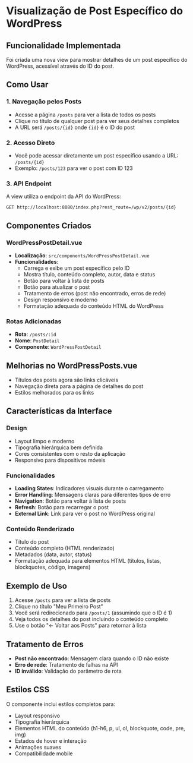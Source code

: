 # Visualização de Post Específico do WordPress

## Funcionalidade Implementada

Foi criada uma nova view para mostrar detalhes de um post específico do WordPress, acessível através do ID do post.

## Como Usar

### 1. Navegação pelos Posts
- Acesse a página `/posts` para ver a lista de todos os posts
- Clique no título de qualquer post para ver seus detalhes completos
- A URL será `/posts/{id}` onde `{id}` é o ID do post

### 2. Acesso Direto
- Você pode acessar diretamente um post específico usando a URL: `/posts/{id}`
- Exemplo: `/posts/123` para ver o post com ID 123

### 3. API Endpoint
A view utiliza o endpoint da API do WordPress:
```
GET http://localhost:8080/index.php?rest_route=/wp/v2/posts/{id}
```

## Componentes Criados

### WordPressPostDetail.vue
- **Localização**: `src/components/WordPressPostDetail.vue`
- **Funcionalidades**:
  - Carrega e exibe um post específico pelo ID
  - Mostra título, conteúdo completo, autor, data e status
  - Botão para voltar à lista de posts
  - Botão para atualizar o post
  - Tratamento de erros (post não encontrado, erros de rede)
  - Design responsivo e moderno
  - Formatação adequada do conteúdo HTML do WordPress

### Rotas Adicionadas
- **Rota**: `/posts/:id`
- **Nome**: `PostDetail`
- **Componente**: `WordPressPostDetail`

## Melhorias no WordPressPosts.vue
- Títulos dos posts agora são links clicáveis
- Navegação direta para a página de detalhes do post
- Estilos melhorados para os links

## Características da Interface

### Design
- Layout limpo e moderno
- Tipografia hierárquica bem definida
- Cores consistentes com o resto da aplicação
- Responsivo para dispositivos móveis

### Funcionalidades
- **Loading States**: Indicadores visuais durante o carregamento
- **Error Handling**: Mensagens claras para diferentes tipos de erro
- **Navigation**: Botão para voltar à lista de posts
- **Refresh**: Botão para recarregar o post
- **External Link**: Link para ver o post no WordPress original

### Conteúdo Renderizado
- Título do post
- Conteúdo completo (HTML renderizado)
- Metadados (data, autor, status)
- Formatação adequada para elementos HTML (títulos, listas, blockquotes, código, imagens)

## Exemplo de Uso

1. Acesse `/posts` para ver a lista de posts
2. Clique no título "Meu Primeiro Post" 
3. Você será redirecionado para `/posts/1` (assumindo que o ID é 1)
4. Veja todos os detalhes do post incluindo o conteúdo completo
5. Use o botão "← Voltar aos Posts" para retornar à lista

## Tratamento de Erros

- **Post não encontrado**: Mensagem clara quando o ID não existe
- **Erro de rede**: Tratamento de falhas na API
- **ID inválido**: Validação do parâmetro de rota

## Estilos CSS

O componente inclui estilos completos para:
- Layout responsivo
- Tipografia hierárquica
- Elementos HTML do conteúdo (h1-h6, p, ul, ol, blockquote, code, pre, img)
- Estados de hover e interação
- Animações suaves
- Compatibilidade mobile 